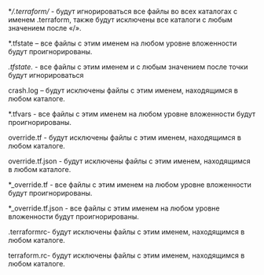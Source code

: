 
**/.terraform/*  - будут игнорироваться все файлы во всех каталогах с именем .terraform, также будут исключены все каталоги с любым значением после «/».

*.tfstate – все файлы с этим именем на любом уровне вложенности будут проигнорированы.

*.tfstate.* - все файлы с этим именем и с любым значением после точки будут игнорироваться

crash.log – будут исключены файлы с этим именем, находящимся в любом каталоге.

*.tfvars - все файлы с этим именем на любом уровне вложенности будут проигнорированы.

override.tf - будут исключены файлы с этим именем, находящимся в любом каталоге.

override.tf.json - будут исключены файлы с этим именем, находящимся в любом каталоге.

*_override.tf - все файлы с этим именем на любом уровне вложенности будут проигнорированы.

*_override.tf.json - все файлы с этим именем на любом уровне вложенности будут проигнорированы.

.terraformrc- будут исключены файлы с этим именем, находящимся в любом каталоге.

terraform.rc- будут исключены файлы с этим именем, находящимся в любом каталоге.

